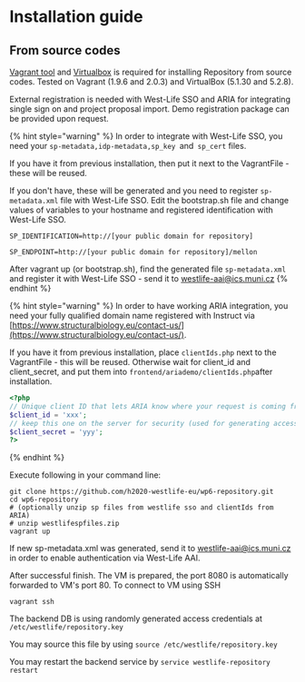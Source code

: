 # Installation guide

## From source codes

[Vagrant tool](https://www.vagrantup.com/downloads.html) and [Virtualbox](https://www.virtualbox.org/wiki/Downloads) is required for installing Repository from source codes. Tested on Vagrant \(1.9.6 and 2.0.3\) and VirtualBox \(5.1.30 and 5.2.8\).

External registration is needed with West-Life SSO and ARIA for integrating single sign on and project proposal import. Demo registration package can be provided upon request.

{% hint style="warning" %}
In order to integrate with West-Life SSO, you need your `sp-metadata,idp-metadata,sp_key `and` sp_cert` files. 

If you have it from previous installation, then put it next to the VagrantFile - these will be reused. 

If you don't have, these will be generated and you need to register `sp-metadata.xml` file with West-Life SSO. Edit the bootstrap.sh file and change values of variables to your hostname and registered identification with West-Life SSO.

`SP_IDENTIFICATION=http://[your public domain for repository] `

`SP_ENDPOINT=http://[your public domain for repository]/mellon` 

After vagrant up \(or bootstrap.sh\), find the generated file `sp-metadata.xml` and register it with West-Life SSO - send it to westlife-aai@ics.muni.cz
{% endhint %}

{% hint style="warning" %}
In order to have working ARIA integration, you need your fully qualified domain name registered with Instruct via [https://www.structuralbiology.eu/contact-us/](https://www.structuralbiology.eu/contact-us/).

If you have it from previous installation, place `clientIds.php` next to the VagrantFile - this will be reused. Otherwise wait for client\_id and client\_secret, and put them into `frontend/ariademo/clientIds.php`after installation.

```php
<?php
// Unique client ID that lets ARIA know where your request is coming from
$client_id = 'xxx';
// keep this one on the server for security (used for generating access tokens)
$client_secret = 'yyy';
?>
```
{% endhint %}

Execute following in your command line:

```text
git clone https://github.com/h2020-westlife-eu/wp6-repository.git
cd wp6-repository
# (optionally unzip sp files from westlife sso and clientIds from ARIA) 
# unzip westlifespfiles.zip
vagrant up
```

If new sp-metadata.xml was generated, send it to westlife-aai@ics.muni.cz in order to enable authentication via West-Life AAI.

After successful finish. The VM is prepared, the port 8080 is automatically forwarded to VM's port 80. To connect to VM using SSH 

`vagrant ssh `

The backend DB is using randomly generated access credentials at `/etc/westlife/repository.key`

You may source this file by using `source /etc/westlife/repository.key`

You may restart the backend service by `service westlife-repository restart`

